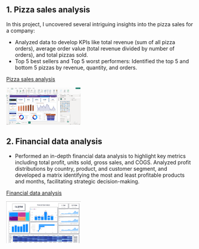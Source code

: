 ## 1. Pizza sales analysis
In this project, I uncovered several intriguing insights into the pizza sales for a company:
- Analyzed data to develop KPIs like total revenue (sum of all pizza orders), average order value (total revenue divided by number of orders), and total pizzas sold.
- Top 5 best sellers and Top 5 worst performers: Identified the top 5 and bottom 5 pizzas by revenue, quantity, and orders.

[Pizza sales analysis](https://github.com/rizsocial/Data-Analysis/tree/main/Data%20Analysis%20with%20Power%20BI/Pizza%20Sales%20Report)

<a href="https://github.com/rizsocial/Data-Analysis/blob/main/Data%20Analysis%20with%20Power%20BI/Pizza%20Sales%20Report/1.png" target="_blank"><img src="https://github.com/rizsocial/Data-Analysis/raw/main/Data%20Analysis%20with%20Power%20BI/Pizza%20Sales%20Report/1.png" width="200"></a>

## 2. Financial data analysis
- Performed an in-depth financial data analysis to highlight key metrics including total profit, units sold, gross sales, and COGS. Analyzed profit distributions by country, product, and customer segment, and developed a matrix identifying the most and least profitable products and months, facilitating strategic decision-making.

[Financial data analysis](https://github.com/rizsocial/Data-Analysis/tree/main/Data%20Analysis%20with%20Power%20BI/Financial%20Data%20Analysis)

<a href="https://github.com/rizsocial/Data-Analysis/blob/main/Data%20Analysis%20with%20Power%20BI/Financial%20Data%20Analysis/1.png" target="_blank"><img src="https://github.com/rizsocial/Data-Analysis/raw/main/Data%20Analysis%20with%20Power%20BI/Financial%20Data%20Analysis/1.png" width="200"></a>
